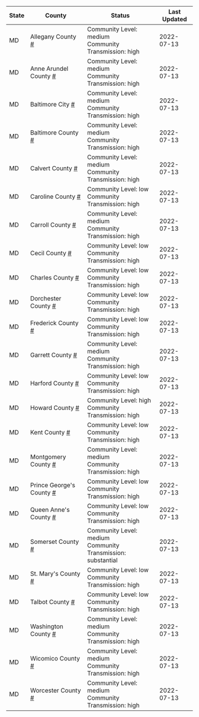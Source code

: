 State | County | Status | Last Updated
--- | --- | --- | --- 
MD | Allegany County <a href="#allegany_county">#</a> | <a name="allegany_county"></a>Community Level: medium<br/>Community Transmission: high | 2022-07-13
MD | Anne Arundel County <a href="#anne_arundel_county">#</a> | <a name="anne_arundel_county"></a>Community Level: medium<br/>Community Transmission: high | 2022-07-13
MD | Baltimore City <a href="#baltimore_city">#</a> | <a name="baltimore_city"></a>Community Level: medium<br/>Community Transmission: high | 2022-07-13
MD | Baltimore County <a href="#baltimore_county">#</a> | <a name="baltimore_county"></a>Community Level: medium<br/>Community Transmission: high | 2022-07-13
MD | Calvert County <a href="#calvert_county">#</a> | <a name="calvert_county"></a>Community Level: medium<br/>Community Transmission: high | 2022-07-13
MD | Caroline County <a href="#caroline_county">#</a> | <a name="caroline_county"></a>Community Level: low<br/>Community Transmission: high | 2022-07-13
MD | Carroll County <a href="#carroll_county">#</a> | <a name="carroll_county"></a>Community Level: medium<br/>Community Transmission: high | 2022-07-13
MD | Cecil County <a href="#cecil_county">#</a> | <a name="cecil_county"></a>Community Level: low<br/>Community Transmission: high | 2022-07-13
MD | Charles County <a href="#charles_county">#</a> | <a name="charles_county"></a>Community Level: low<br/>Community Transmission: high | 2022-07-13
MD | Dorchester County <a href="#dorchester_county">#</a> | <a name="dorchester_county"></a>Community Level: low<br/>Community Transmission: high | 2022-07-13
MD | Frederick County <a href="#frederick_county">#</a> | <a name="frederick_county"></a>Community Level: low<br/>Community Transmission: high | 2022-07-13
MD | Garrett County <a href="#garrett_county">#</a> | <a name="garrett_county"></a>Community Level: medium<br/>Community Transmission: high | 2022-07-13
MD | Harford County <a href="#harford_county">#</a> | <a name="harford_county"></a>Community Level: low<br/>Community Transmission: high | 2022-07-13
MD | Howard County <a href="#howard_county">#</a> | <a name="howard_county"></a>Community Level: high<br/>Community Transmission: high | 2022-07-13
MD | Kent County <a href="#kent_county">#</a> | <a name="kent_county"></a>Community Level: low<br/>Community Transmission: high | 2022-07-13
MD | Montgomery County <a href="#montgomery_county">#</a> | <a name="montgomery_county"></a>Community Level: medium<br/>Community Transmission: high | 2022-07-13
MD | Prince George's County <a href="#prince_george's_county">#</a> | <a name="prince_george's_county"></a>Community Level: low<br/>Community Transmission: high | 2022-07-13
MD | Queen Anne's County <a href="#queen_anne's_county">#</a> | <a name="queen_anne's_county"></a>Community Level: low<br/>Community Transmission: high | 2022-07-13
MD | Somerset County <a href="#somerset_county">#</a> | <a name="somerset_county"></a>Community Level: medium<br/>Community Transmission: substantial | 2022-07-13
MD | St. Mary's County <a href="#st._mary's_county">#</a> | <a name="st._mary's_county"></a>Community Level: low<br/>Community Transmission: high | 2022-07-13
MD | Talbot County <a href="#talbot_county">#</a> | <a name="talbot_county"></a>Community Level: low<br/>Community Transmission: high | 2022-07-13
MD | Washington County <a href="#washington_county">#</a> | <a name="washington_county"></a>Community Level: medium<br/>Community Transmission: high | 2022-07-13
MD | Wicomico County <a href="#wicomico_county">#</a> | <a name="wicomico_county"></a>Community Level: medium<br/>Community Transmission: high | 2022-07-13
MD | Worcester County <a href="#worcester_county">#</a> | <a name="worcester_county"></a>Community Level: medium<br/>Community Transmission: high | 2022-07-13
